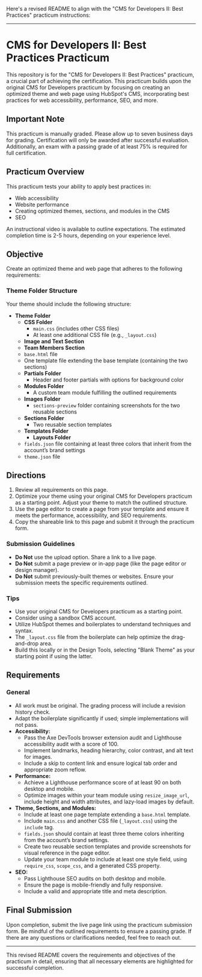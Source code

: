 Here's a revised README to align with the "CMS for Developers II: Best Practices" practicum instructions:

---

# CMS for Developers II: Best Practices Practicum

This repository is for the "CMS for Developers II: Best Practices" practicum, a crucial part of achieving the certification. This practicum builds upon the original CMS for Developers practicum by focusing on creating an optimized theme and web page using HubSpot's CMS, incorporating best practices for web accessibility, performance, SEO, and more.

## Important Note
This practicum is manually graded. Please allow up to seven business days for grading. Certification will only be awarded after successful evaluation. Additionally, an exam with a passing grade of at least 75% is required for full certification.

## Practicum Overview
This practicum tests your ability to apply best practices in:
- Web accessibility
- Website performance
- Creating optimized themes, sections, and modules in the CMS
- SEO

An instructional video is available to outline expectations. The estimated completion time is 2-5 hours, depending on your experience level.

## Objective
Create an optimized theme and web page that adheres to the following requirements:

### Theme Folder Structure
Your theme should include the following structure:
- **Theme Folder**
  - **CSS Folder**
    - `main.css` (includes other CSS files)
    - At least one additional CSS file (e.g., `_layout.css`)
  - **Image and Text Section**
  - **Team Members Section**
  - `base.html` file
  - One template file extending the base template (containing the two sections)
  - **Partials Folder**
    - Header and footer partials with options for background color
  - **Modules Folder**
    - A custom team module fulfilling the outlined requirements
  - **Images Folder**
    - `sections-preview` folder containing screenshots for the two reusable sections
  - **Sections Folder**
    - Two reusable section templates
  - **Templates Folder**
    - **Layouts Folder**
  - `fields.json` file containing at least three colors that inherit from the account’s brand settings
  - `theme.json` file

## Directions
1. Review all requirements on this page.
2. Optimize your theme using your original CMS for Developers practicum as a starting point. Adjust your theme to match the outlined structure.
3. Use the page editor to create a page from your template and ensure it meets the performance, accessibility, and SEO requirements.
4. Copy the shareable link to this page and submit it through the practicum form.

### Submission Guidelines
- **Do Not** use the upload option. Share a link to a live page.
- **Do Not** submit a page preview or in-app page (like the page editor or design manager).
- **Do Not** submit previously-built themes or websites. Ensure your submission meets the specific requirements outlined.

### Tips
- Use your original CMS for Developers practicum as a starting point.
- Consider using a sandbox CMS account.
- Utilize HubSpot themes and boilerplates to understand techniques and syntax.
- The `_layout.css` file from the boilerplate can help optimize the drag-and-drop area.
- Build this locally or in the Design Tools, selecting "Blank Theme" as your starting point if using the latter.

## Requirements
### General
- All work must be original. The grading process will include a revision history check.
- Adapt the boilerplate significantly if used; simple implementations will not pass.
- **Accessibility:** 
  - Pass the Axe DevTools browser extension audit and Lighthouse accessibility audit with a score of 100.
  - Implement landmarks, heading hierarchy, color contrast, and alt text for images.
  - Include a skip to content link and ensure logical tab order and appropriate zoom reflow.
- **Performance:**
  - Achieve a Lighthouse performance score of at least 90 on both desktop and mobile.
  - Optimize images within your team module using `resize_image_url`, include height and width attributes, and lazy-load images by default.
- **Theme, Sections, and Modules:**
  - Include at least one page template extending a `base.html` template.
  - Include `main.css` and another CSS file (`_layout.css`) using the `include` tag.
  - `fields.json` should contain at least three theme colors inheriting from the account’s brand settings.
  - Create two reusable section templates and provide screenshots for visual reference in the page editor.
  - Update your team module to include at least one style field, using `require_css`, `scope_css`, and a generated CSS property.
- **SEO:**
  - Pass Lighthouse SEO audits on both desktop and mobile.
  - Ensure the page is mobile-friendly and fully responsive.
  - Include a valid and appropriate title and meta description.

## Final Submission
Upon completion, submit the live page link using the practicum submission form. Be mindful of the outlined requirements to ensure a passing grade. If there are any questions or clarifications needed, feel free to reach out.

---

This revised README covers the requirements and objectives of the practicum in detail, ensuring that all necessary elements are highlighted for successful completion.